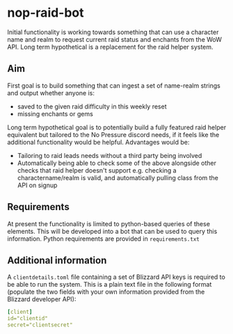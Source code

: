# nop-raid-bot

Initial functionality is working towards something that can use a character name and realm to request current raid status and enchants from the WoW API. Long term hypothetical is a replacement for the raid helper system.

## Aim

First goal is to build something that can ingest a set of name-realm strings and output whether anyone is:
- saved to the given raid difficulty in this weekly reset
- missing enchants or gems

Long term hypothetical goal is to potentially build a fully featured raid helper equivalent but tailored to the No Pressure discord needs, if it feels like the additional functionality would be helpful. 
Advantages would be:
- Tailoring to raid leads needs without a third party being involved
- Automatically being able to check some of the above alongside other checks that raid helper doesn't support e.g. checking a charactername/realm is valid, and automatically pulling class from the API on signup

## Requirements

At present the functionality is limited to python-based queries of these elements. This will be developed into a bot that can be used to query this information. Python requirements are provided in `requirements.txt`

## Additional information

A `clientdetails.toml` file containing a set of Blizzard API keys is required to be able to run the system. This is a plain text file in the following format (populate the two fields with your own information provided from the Blizzard developer API):
``` yaml
[client]
id="clientid"
secret="clientsecret"
```
